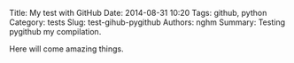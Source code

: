 

Title: My test with GitHub Date: 2014-08-31 10:20 Tags: github, python Category: tests Slug: test-gihub-pygithub Authors: nghm Summary: Testing pygithub my compilation.

Here will come amazing things.


